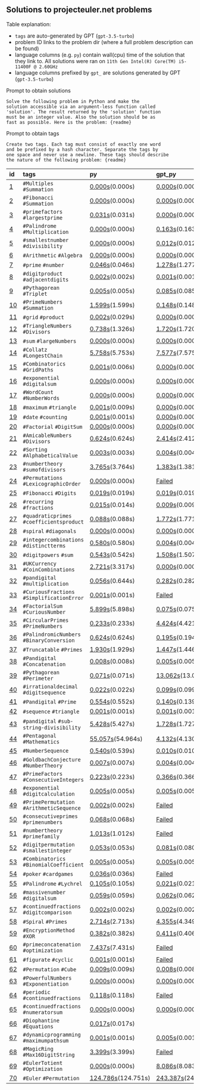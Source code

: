## Solutions to projecteuler.net problems

Table explanation:
- `tags` are auto-generated by GPT (`gpt-3.5-turbo`)
- problem ID links to the problem dir (where a full problem description can be
  found)
- language columns (e.g. `py`) contain wall(cpu) time of the
  solution that they link to. All solutions were ran on
  `11th Gen Intel(R) Core(TM) i5-11400F @ 2.60GHz` 
- language columns prefixed by `gpt_` are solutions generated by GPT
  (`gpt-3.5-turbo`)


Prompt to obtain solutions
```
Solve the following problem in Python and make the
solution accessible via an argument-less function called
'solution'. The result returned by the 'solution' function
must be an integer value. Also the solution should be as
fast as possible. Here is the problem: {readme}
```

Prompt to obtain tags
```
Create two tags. Each tag must consist of exactly one word
and be prefixed by a hash character. Separate the tags by
one space and never use a newline. These tags should describe
the nature of the following problem: {readme}
```

| id                         | tags                                       | py                                                     | gpt_py                                                     |
|:---------------------------|:-------------------------------------------|:-------------------------------------------------------|:-----------------------------------------------------------|
| [1](problems/problem_001)  | `#Multiples` `#Summation`                  | [0.000s](problems/problem_001/solution.py)(0.000s)     | [0.000s](problems/problem_001/gpt_solution.py)(0.000s)     |
| [2](problems/problem_002)  | `#Fibonacci` `#Summation`                  | [0.000s](problems/problem_002/solution.py)(0.000s)     | [0.000s](problems/problem_002/gpt_solution.py)(0.000s)     |
| [3](problems/problem_003)  | `#primefactors` `#largestprime`            | [0.031s](problems/problem_003/solution.py)(0.031s)     | [0.000s](problems/problem_003/gpt_solution.py)(0.000s)     |
| [4](problems/problem_004)  | `#Palindrome` `#Multiplication`            | [0.000s](problems/problem_004/solution.py)(0.000s)     | [0.163s](problems/problem_004/gpt_solution.py)(0.163s)     |
| [5](problems/problem_005)  | `#smallestnumber` `#divisibility`          | [0.000s](problems/problem_005/solution.py)(0.000s)     | [0.012s](problems/problem_005/gpt_solution.py)(0.012s)     |
| [6](problems/problem_006)  | `#Arithmetic` `#Algebra`                   | [0.000s](problems/problem_006/solution.py)(0.000s)     | [0.000s](problems/problem_006/gpt_solution.py)(0.000s)     |
| [7](problems/problem_007)  | `#prime` `#number`                         | [0.046s](problems/problem_007/solution.py)(0.046s)     | [1.278s](problems/problem_007/gpt_solution.py)(1.277s)     |
| [8](problems/problem_008)  | `#digitproduct` `#adjacentdigits`          | [0.002s](problems/problem_008/solution.py)(0.002s)     | [0.001s](problems/problem_008/gpt_solution.py)(0.001s)     |
| [9](problems/problem_009)  | `#Pythagorean` `#Triplet`                  | [0.005s](problems/problem_009/solution.py)(0.005s)     | [0.085s](problems/problem_009/gpt_solution.py)(0.085s)     |
| [10](problems/problem_010) | `#PrimeNumbers` `#Summation`               | [1.599s](problems/problem_010/solution.py)(1.599s)     | [0.148s](problems/problem_010/gpt_solution.py)(0.148s)     |
| [11](problems/problem_011) | `#grid` `#product`                         | [0.002s](problems/problem_011/solution.py)(0.029s)     | [0.000s](problems/problem_011/gpt_solution.py)(0.000s)     |
| [12](problems/problem_012) | `#TriangleNumbers` `#Divisors`             | [0.738s](problems/problem_012/solution.py)(1.326s)     | [1.720s](problems/problem_012/gpt_solution.py)(1.720s)     |
| [13](problems/problem_013) | `#sum` `#largeNumbers`                     | [0.000s](problems/problem_013/solution.py)(0.000s)     | [0.000s](problems/problem_013/gpt_solution.py)(0.000s)     |
| [14](problems/problem_014) | `#Collatz` `#LongestChain`                 | [5.758s](problems/problem_014/solution.py)(5.753s)     | [7.577s](problems/problem_014/gpt_solution.py)(7.575s)     |
| [15](problems/problem_015) | `#Combinatorics` `#GridPaths`              | [0.001s](problems/problem_015/solution.py)(0.006s)     | [0.000s](problems/problem_015/gpt_solution.py)(0.000s)     |
| [16](problems/problem_016) | `#exponential` `#digitalsum`               | [0.000s](problems/problem_016/solution.py)(0.000s)     | [0.000s](problems/problem_016/gpt_solution.py)(0.000s)     |
| [17](problems/problem_017) | `#WordCount` `#NumberWords`                | [0.000s](problems/problem_017/solution.py)(0.000s)     | [0.000s](problems/problem_017/gpt_solution.py)(0.000s)     |
| [18](problems/problem_018) | `#maximum` `#triangle`                     | [0.001s](problems/problem_018/solution.py)(0.009s)     | [0.000s](problems/problem_018/gpt_solution.py)(0.000s)     |
| [19](problems/problem_019) | `#date` `#counting`                        | [0.001s](problems/problem_019/solution.py)(0.001s)     | [0.000s](problems/problem_019/gpt_solution.py)(0.000s)     |
| [20](problems/problem_020) | `#Factorial` `#DigitSum`                   | [0.000s](problems/problem_020/solution.py)(0.000s)     | [0.000s](problems/problem_020/gpt_solution.py)(0.000s)     |
| [21](problems/problem_021) | `#AmicableNumbers` `#Divisors`             | [0.624s](problems/problem_021/solution.py)(0.624s)     | [2.414s](problems/problem_021/gpt_solution.py)(2.412s)     |
| [22](problems/problem_022) | `#Sorting` `#AlphabeticalValue`            | [0.003s](problems/problem_022/solution.py)(0.003s)     | [0.004s](problems/problem_022/gpt_solution.py)(0.004s)     |
| [23](problems/problem_023) | `#numbertheory` `#sumofdivisors`           | [3.765s](problems/problem_023/solution.py)(3.764s)     | [1.383s](problems/problem_023/gpt_solution.py)(1.381s)     |
| [24](problems/problem_024) | `#Permutations` `#LexicographicOrder`      | [0.000s](problems/problem_024/solution.py)(0.000s)     | [Failed](problems/problem_024/gpt_solution.py)             |
| [25](problems/problem_025) | `#Fibonacci` `#Digits`                     | [0.019s](problems/problem_025/solution.py)(0.019s)     | [0.019s](problems/problem_025/gpt_solution.py)(0.019s)     |
| [26](problems/problem_026) | `#recurring` `#fractions`                  | [0.015s](problems/problem_026/solution.py)(0.014s)     | [0.009s](problems/problem_026/gpt_solution.py)(0.009s)     |
| [27](problems/problem_027) | `#quadraticprimes` `#coefficientsproduct`  | [0.088s](problems/problem_027/solution.py)(0.088s)     | [1.772s](problems/problem_027/gpt_solution.py)(1.771s)     |
| [28](problems/problem_028) | `#spiral` `#diagonals`                     | [0.000s](problems/problem_028/solution.py)(0.000s)     | [0.000s](problems/problem_028/gpt_solution.py)(0.000s)     |
| [29](problems/problem_029) | `#integercombinations` `#distinctterms`    | [0.580s](problems/problem_029/solution.py)(0.580s)     | [0.004s](problems/problem_029/gpt_solution.py)(0.004s)     |
| [30](problems/problem_030) | `#digitpowers` `#sum`                      | [0.543s](problems/problem_030/solution.py)(0.542s)     | [1.508s](problems/problem_030/gpt_solution.py)(1.507s)     |
| [31](problems/problem_031) | `#UKCurrency` `#CoinCombinations`          | [2.721s](problems/problem_031/solution.py)(3.317s)     | [0.000s](problems/problem_031/gpt_solution.py)(0.000s)     |
| [32](problems/problem_032) | `#pandigital` `#multiplication`            | [0.056s](problems/problem_032/solution.py)(0.644s)     | [0.282s](problems/problem_032/gpt_solution.py)(0.282s)     |
| [33](problems/problem_033) | `#CuriousFractions` `#SimplificationError` | [0.001s](problems/problem_033/solution.py)(0.001s)     | [Failed](problems/problem_033/gpt_solution.py)             |
| [34](problems/problem_034) | `#FactorialSum` `#CuriousNumber`           | [5.899s](problems/problem_034/solution.py)(5.898s)     | [0.075s](problems/problem_034/gpt_solution.py)(0.075s)     |
| [35](problems/problem_035) | `#CircularPrimes` `#PrimeNumbers`          | [0.233s](problems/problem_035/solution.py)(0.233s)     | [4.424s](problems/problem_035/gpt_solution.py)(4.421s)     |
| [36](problems/problem_036) | `#PalindromicNumbers` `#BinaryConversion`  | [0.624s](problems/problem_036/solution.py)(0.624s)     | [0.195s](problems/problem_036/gpt_solution.py)(0.194s)     |
| [37](problems/problem_037) | `#Truncatable` `#Primes`                   | [1.930s](problems/problem_037/solution.py)(1.929s)     | [1.447s](problems/problem_037/gpt_solution.py)(1.446s)     |
| [38](problems/problem_038) | `#Pandigital` `#Concatenation`             | [0.008s](problems/problem_038/solution.py)(0.008s)     | [0.005s](problems/problem_038/gpt_solution.py)(0.005s)     |
| [39](problems/problem_039) | `#Pythagorean` `#Perimeter`                | [0.071s](problems/problem_039/solution.py)(0.071s)     | [13.062s](problems/problem_039/gpt_solution.py)(13.058s)   |
| [40](problems/problem_040) | `#irrationaldecimal` `#digitsequence`      | [0.022s](problems/problem_040/solution.py)(0.022s)     | [0.099s](problems/problem_040/gpt_solution.py)(0.099s)     |
| [41](problems/problem_041) | `#Pandigital` `#Prime`                     | [0.554s](problems/problem_041/solution.py)(0.552s)     | [0.140s](problems/problem_041/gpt_solution.py)(0.139s)     |
| [42](problems/problem_042) | `#sequence` `#triangle`                    | [0.001s](problems/problem_042/solution.py)(0.001s)     | [0.001s](problems/problem_042/gpt_solution.py)(0.001s)     |
| [43](problems/problem_043) | `#pandigital` `#sub-string-divisibility`   | [5.428s](problems/problem_043/solution.py)(5.427s)     | [1.728s](problems/problem_043/gpt_solution.py)(1.727s)     |
| [44](problems/problem_044) | `#Pentagonal` `#Mathematics`               | [55.057s](problems/problem_044/solution.py)(54.964s)   | [4.132s](problems/problem_044/gpt_solution.py)(4.130s)     |
| [45](problems/problem_045) | `#NumberSequence`                          | [0.540s](problems/problem_045/solution.py)(0.539s)     | [0.010s](problems/problem_045/gpt_solution.py)(0.010s)     |
| [46](problems/problem_046) | `#GoldbachConjecture` `#NumberTheory`      | [0.007s](problems/problem_046/solution.py)(0.007s)     | [0.004s](problems/problem_046/gpt_solution.py)(0.004s)     |
| [47](problems/problem_047) | `#PrimeFactors` `#ConsecutiveIntegers`     | [0.223s](problems/problem_047/solution.py)(0.223s)     | [0.366s](problems/problem_047/gpt_solution.py)(0.366s)     |
| [48](problems/problem_048) | `#exponential` `#digitcalculation`         | [0.005s](problems/problem_048/solution.py)(0.005s)     | [0.005s](problems/problem_048/gpt_solution.py)(0.005s)     |
| [49](problems/problem_049) | `#PrimePermutation` `#ArithmeticSequence`  | [0.002s](problems/problem_049/solution.py)(0.002s)     | [Failed](problems/problem_049/gpt_solution.py)             |
| [50](problems/problem_050) | `#consecutiveprimes` `#primenumbers`       | [0.068s](problems/problem_050/solution.py)(0.068s)     | [Failed](problems/problem_050/gpt_solution.py)             |
| [51](problems/problem_051) | `#numbertheory` `#primefamily`             | [1.013s](problems/problem_051/solution.py)(1.012s)     | [Failed](problems/problem_051/gpt_solution.py)             |
| [52](problems/problem_052) | `#digitpermutation` `#smallestinteger`     | [0.053s](problems/problem_052/solution.py)(0.053s)     | [0.081s](problems/problem_052/gpt_solution.py)(0.080s)     |
| [53](problems/problem_053) | `#Combinatorics` `#BinomialCoefficient`    | [0.005s](problems/problem_053/solution.py)(0.005s)     | [0.005s](problems/problem_053/gpt_solution.py)(0.005s)     |
| [54](problems/problem_054) | `#poker` `#cardgames`                      | [0.036s](problems/problem_054/solution.py)(0.036s)     | [Failed](problems/problem_054/gpt_solution.py)             |
| [55](problems/problem_055) | `#Palindrome` `#Lychrel`                   | [0.105s](problems/problem_055/solution.py)(0.105s)     | [0.021s](problems/problem_055/gpt_solution.py)(0.021s)     |
| [56](problems/problem_056) | `#massivenumber` `#digitalsum`             | [0.059s](problems/problem_056/solution.py)(0.059s)     | [0.062s](problems/problem_056/gpt_solution.py)(0.062s)     |
| [57](problems/problem_057) | `#continuedfractions` `#digitcomparison`   | [0.002s](problems/problem_057/solution.py)(0.002s)     | [0.002s](problems/problem_057/gpt_solution.py)(0.002s)     |
| [58](problems/problem_058) | `#Spiral` `#Primes`                        | [2.714s](problems/problem_058/solution.py)(2.713s)     | [4.355s](problems/problem_058/gpt_solution.py)(4.349s)     |
| [59](problems/problem_059) | `#EncryptionMethod` `#XOR`                 | [0.382s](problems/problem_059/solution.py)(0.382s)     | [0.411s](problems/problem_059/gpt_solution.py)(0.406s)     |
| [60](problems/problem_060) | `#primeconcatenation` `#optimization`      | [7.437s](problems/problem_060/solution.py)(7.431s)     | [Failed](problems/problem_060/gpt_solution.py)             |
| [61](problems/problem_061) | `#figurate` `#cyclic`                      | [0.001s](problems/problem_061/solution.py)(0.001s)     | [Failed](problems/problem_061/gpt_solution.py)             |
| [62](problems/problem_062) | `#Permutation` `#Cube`                     | [0.009s](problems/problem_062/solution.py)(0.009s)     | [0.008s](problems/problem_062/gpt_solution.py)(0.008s)     |
| [63](problems/problem_063) | `#PowerfulNumbers` `#Exponentiation`       | [0.000s](problems/problem_063/solution.py)(0.000s)     | [0.000s](problems/problem_063/gpt_solution.py)(0.000s)     |
| [64](problems/problem_064) | `#periodic` `#continuedfractions`          | [0.118s](problems/problem_064/solution.py)(0.118s)     | [Failed](problems/problem_064/gpt_solution.py)             |
| [65](problems/problem_065) | `#continuedfractions` `#numeratorsum`      | [0.000s](problems/problem_065/solution.py)(0.000s)     | [0.000s](problems/problem_065/gpt_solution.py)(0.000s)     |
| [66](problems/problem_066) | `#Diophantine` `#Equations`                | [0.017s](problems/problem_066/solution.py)(0.017s)     |                                                            |
| [67](problems/problem_067) | `#dynamicprogramming` `#maximumpathsum`    | [0.001s](problems/problem_067/solution.py)(0.001s)     | [0.005s](problems/problem_067/gpt_solution.py)(0.001s)     |
| [68](problems/problem_068) | `#MagicRing` `#Max16DigitString`           | [3.399s](problems/problem_068/solution.py)(3.399s)     | [Failed](problems/problem_068/gpt_solution.py)             |
| [69](problems/problem_069) | `#EulerTotient` `#Optimization`            | [0.000s](problems/problem_069/solution.py)(0.000s)     | [8.086s](problems/problem_069/gpt_solution.py)(8.083s)     |
| [70](problems/problem_070) | `#Euler` `#Permutation`                    | [124.786s](problems/problem_070/solution.py)(124.751s) | [243.387s](problems/problem_070/gpt_solution.py)(243.123s) |